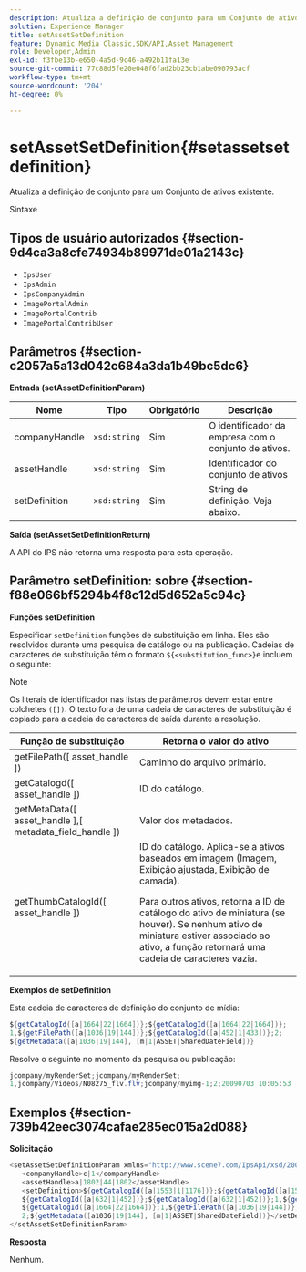 ```yaml
---
description: Atualiza a definição de conjunto para um Conjunto de ativos existente.
solution: Experience Manager
title: setAssetSetDefinition
feature: Dynamic Media Classic,SDK/API,Asset Management
role: Developer,Admin
exl-id: f3fbe13b-e650-4a5d-9c46-a492b11fa13e
source-git-commit: 77c88d5fe20e048f6fad2bb23cb1abe090793acf
workflow-type: tm+mt
source-wordcount: '204'
ht-degree: 0%

---
```


# setAssetSetDefinition{#setassetsetdefinition}

Atualiza a definição de conjunto para um Conjunto de ativos existente.

Sintaxe

## Tipos de usuário autorizados {#section-9d4ca3a8cfe74934b89971de01a2143c}

* `IpsUser`
* `IpsAdmin`
* `IpsCompanyAdmin`
* `ImagePortalAdmin`
* `ImagePortalContrib`
* `ImagePortalContribUser`

## Parâmetros {#section-c2057a5a13d042c684a3da1b49bc5dc6}

**Entrada (setAssetDefinitionParam)**

| Nome | Tipo | Obrigatório | Descrição |
|---|---|---|---|
| companyHandle | `xsd:string` | Sim | O identificador da empresa com o conjunto de ativos. |
| assetHandle | `xsd:string` | Sim | Identificador do conjunto de ativos |
| setDefinition | `xsd:string` | Sim | String de definição. Veja abaixo. |

**Saída (setAssetSetDefinitionReturn)**

A API do IPS não retorna uma resposta para esta operação.

## Parâmetro setDefinition: sobre {#section-f88e066bf5294b4f8c12d5d652a5c94c}

**Funções setDefinition**

Especificar `setDefinition` funções de substituição em linha. Eles são resolvidos durante uma pesquisa de catálogo ou na publicação. Cadeias de caracteres de substituição têm o formato `${<substitution_func>}`e incluem o seguinte:

>[!NOTE]
>
>Os literais de identificador nas listas de parâmetros devem estar entre colchetes `([])`. O texto fora de uma cadeia de caracteres de substituição é copiado para a cadeia de caracteres de saída durante a resolução.

<table id="table_A93D2C273B694C289208AA926B2597CD"> 
 <thead> 
  <tr> 
   <th colname="col1" class="entry"> Função de substituição </th> 
   <th colname="col2" class="entry"> Retorna o valor do ativo </th> 
  </tr> 
 </thead>
 <tbody> 
  <tr> 
   <td colname="col1"> <span class="codeph"> getFilePath([ <span class="varname"> asset_handle </span>]) </span> </td> 
   <td colname="col2"> Caminho do arquivo primário. </td> 
  </tr> 
  <tr> 
   <td colname="col1"> <span class="codeph"> getCatalogd([ <span class="varname"> asset_handle </span>]) </span> </td> 
   <td colname="col2"> ID do catálogo. </td> 
  </tr> 
  <tr> 
   <td colname="col1"> <span class="codeph"> getMetaData([ <span class="varname"> asset_handle </span>],[ <span class="varname"> metadata_field_handle </span>]) </span> </td> 
   <td colname="col2"> Valor dos metadados. </td> 
  </tr> 
  <tr> 
   <td colname="col1"> <span class="codeph"> getThumbCatalogId([ <span class="varname"> asset_handle </span>]) </span> </td> 
   <td colname="col2"> ID do catálogo. Aplica-se a ativos baseados em imagem (Imagem, Exibição ajustada, Exibição de camada). <p>Para outros ativos, retorna a ID de catálogo do ativo de miniatura (se houver). Se nenhum ativo de miniatura estiver associado ao ativo, a função retornará uma cadeia de caracteres vazia. </p> </td> 
  </tr> 
 </tbody> 
</table>

**Exemplos de setDefinition**

Esta cadeia de caracteres de definição do conjunto de mídia:

```java
${getCatalogId([a|1664|22|1664])};${getCatalogId([a|1664|22|1664])}; 
1,${getFilePath([a|1036|19|144])};${getCatalogId([a|452|1|433])};2; 
${getMetadata([a|1036|19|144], [m|1|ASSET|SharedDateField])}
```

Resolve o seguinte no momento da pesquisa ou publicação:

```java
jcompany/myRenderSet;jcompany/myRenderSet; 
1,jcompany/Videos/N08275_flv.flv;jcompany/myimg-1;2;20090703 10:05:53
```

## Exemplos {#section-739b42eec3074cafae285ec015a2d088}

**Solicitação**

```java
<setAssetSetDefinitionParam xmlns="http://www.scene7.com/IpsApi/xsd/2009-07-31"> 
   <companyHandle>c|1</companyHandle> 
   <assetHandle>a|1802|44|1802</assetHandle> 
   <setDefinition>${getCatalogId([a|1553|1|1176])};${getCatalogId([a|1553|1|1176])};1;img1, 
   ${getCatalogId([a|632|1|452])};${getCatalogId([a|632|1|452])};1,${getCatalogId([a|1664|22|1664])}; 
   ${getCatalogId([a|1664|22|1664])};1,${getFilePath([a|1036|19|144])};${getCatalogId([ a|452|1|433])}; 
   2;${getMetadata([a1036|19|144], [m|1|ASSET|SharedDateField])}</setDefinition> 
</setAssetSetDefinitionParam>
```

**Resposta**

Nenhum.
